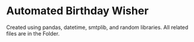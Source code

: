 # Automated Birthday Wisher

Created using pandas, datetime, smtplib, and random libraries. All related files are in the Folder.
